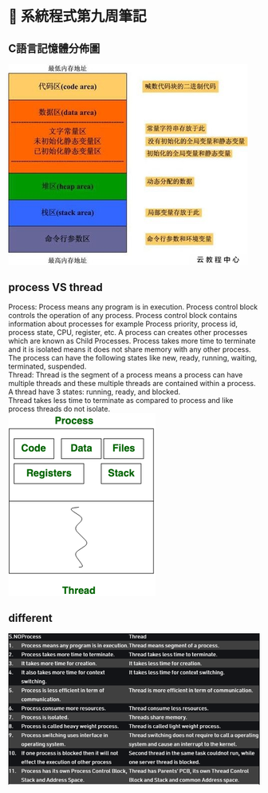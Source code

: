 # :memo: 系統程式第九周筆記
## C語言記憶體分佈圖
<img src = './ram.jpg'>

## process VS thread
Process: 
Process means any program is in execution. Process control block controls the operation of any process. Process control block contains information about processes for example Process priority, process id, process state, CPU, register, etc. A process can creates other processes which are known as Child Processes. Process takes more time to terminate and it is isolated means it does not share memory with any other process. 
<br>
The process can have the following states like new, ready, running, waiting, terminated, suspended. 
<br>
Thread: 
Thread is the segment of a process means a process can have multiple threads and these multiple threads are contained within a process. A thread have 3 states: running, ready, and blocked. 
<br>
Thread takes less time to terminate as compared to process and like process threads do not isolate. 
<br>
<img src = 'thread.png'>

## different

<img src = 'different.PNG'>